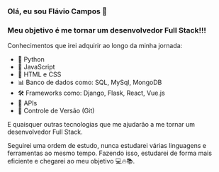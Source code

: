 ### Olá, eu sou Flávio Campos 👋

<!--
**FlavioCamposs/FlavioCamposs** is a ✨ _special_ ✨ repository because its `README.md` (this file) appears on your GitHub profile.
-->

### Meu objetivo é me tornar um desenvolvedor Full Stack!!!

Conhecimentos que irei adquirir ao longo da minha jornada:
- 🐍 Python
- 🚀 JavaScript
- 🎨 HTML e CSS
- 📊 Banco de dados como: SQL, MySql, MongoDB
- 🛠️ Frameworks como: Django, Flask, React, Vue.js
- 🔗 APIs
- 🔄 Controle de Versão (Git)

E quaisquer outras tecnologias que me ajudarão a me tornar um desenvolvedor Full Stack.

Seguirei uma ordem de estudo, nunca estudarei várias linguagens
e ferramentas ao mesmo tempo. Fazendo isso, estudarei de forma
mais eficiente e chegarei ao meu objetivo 💻🔥📚.
